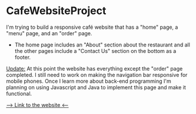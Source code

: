 # CafeWebsiteProject
I'm trying to build a responsive café website that has a "home" page, a "menu" page, and an "order" page.

- The home page includes an "About" section about the restaurant and all the other pages include a "Contact Us" section
on the bottom as a footer. 

<ins>Update:</ins> At this point the website has everything except the "order" page completed. I still need to work on making the navigation bar responsive for mobile phones. Once I learn more about back-end programming I'm planning on using Javascript and Java to implement this page and make it functional.

<a href="https://onurk03.github.io/CafeWebsiteProject/" target="_blank"> --> Link to the website <-- </a>
